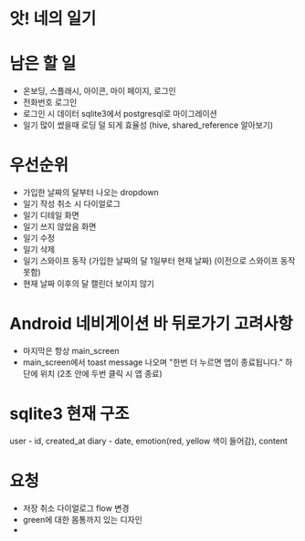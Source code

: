 # 앗! 네의 일기

# 남은 할 일 
- 온보딩, 스플래시, 아이콘, 마이 페이지, 로그인
- 전화번호 로그인
- 로그인 시 데이터 sqlite3에서 postgresql로 마이그레이션
- 일기 많이 썼을때 로딩 덜 되게 효율성 (hive, shared_reference 알아보기)

# 우선순위
- 가입한 날짜의 달부터 나오는 dropdown
- 일기 작성 취소 시 다이얼로그
- 일기 디테일 화면
- 일기 쓰지 않았음 화면
- 일기 수정
- 일기 삭제
- 일기 스와이프 동작 (가입한 날짜의 달 1일부터 현재 날짜) (이전으로 스와이프 동작 못함)
- 현재 날짜 이후의 달 캘린더 보이지 않기

# Android 네비게이션 바 뒤로가기 고려사항
- 마지막은 항상 main_screen 
- main_screen에서 toast message 나오며 "한번 더 누르면 앱이 종료됩니다." 하단에 위치 (2초 안에 두번 클릭 시 앱 종료)


# sqlite3 현재 구조
user - id, created_at
diary - date, emotion(red, yellow 색이 들어감), content


# 요청
- 저장 취소 다이얼로그 flow 변경
- green에 대한 몸통까지 있는 디자인
- 